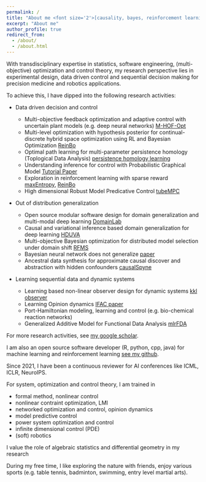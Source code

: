 ```yaml
---
permalink: /
title: "About me <font size='2'>[causality, bayes, reinforcement learning, software engineering, optimization and control]<font>"
excerpt: "About me"
author_profile: true
redirect_from: 
  - /about/
  - /about.html
---
```


With transdisciplinary expertise in statistics, software engineering, (multi-objective) optimization and control theory, my research perspective lies in experimental design, data driven control and sequential decision making for precision medicine and robotics applications. 
  
To achieve this, I have dipped into the following research activities:

- Data driven decision and control
  - Multi-objective feedback optimization and adaptive control with uncertain plant models (e.g. deep neural networks) [M-HOF-Opt](https://arxiv.org/pdf/2403.13728.pdf)
  - Multi-level optimization with hypothesis posterior for continual-discrete hybrid space optimization using RL and Bayesian Optimization [ReinBo](https://link.springer.com/chapter/10.1007/978-3-030-43823-4_7)
  - Optimal path learning for multi-parameter persistence homology (Toplogical Data Analysis) [persistence homology learning](https://github.com/smilesun/multi_parameter_persistence_homology_path_learning)
  - Understanding inference for control with Probabilistic Graphical Model [Tutorial Paper](https://ieeexplore.ieee.org/document/9003114)
  - Exploration in reinforcement learning with sparse reward [maxEntropy](http://proceedings.mlr.press/v97/zhao19d/zhao19d.pdf), [ReinBo](https://link.springer.com/chapter/10.1007/978-3-030-43823-4_7)
  - High dimensional Robust Model Predicative Control [tubeMPC](https://github.com/smilesun/tube_mpc)
    
- Out of distribution generalization
  - Open source modular software design for domain generalization and multi-modal deep learning [DomainLab](https://github.com/marrlab/DomainLab)
  - Causal and variational inference based domain generalization for deep learning [HDUVA](https://arxiv.org/pdf/2101.09436.pdf)
  - Multi-objective Bayesian optimization for distributed model selection under domain shift [RFMS](https://link.springer.com/chapter/10.1007/978-3-030-29516-5_48)
  - Bayesian neural network does not generalize [paper](https://arxiv.org/pdf/1906.02972.pdf)
  - Ancestral data synthesis for approximate causal discover and abstraction with hidden confounders [causalSpyne](https://github.com/marrlab/causalspyne)

- Learning sequential data and dynamic systems
  - Learning based non-linear observer design for dynamic systems [kkl observer](https://arxiv.org/pdf/2210.01476.pdf)
  - Learning Opinion dynamics [IFAC paper](https://people.kth.se/~kallej/papers/network_ifac23xing.pdf)
  - Port-Hamiltonian modeling, learning and control (e.g. bio-chemical reaction networks)
  - Generalized Additive Model for Functional Data Analysis [mlrFDA](https://arxiv.org/pdf/1911.07511.pdf)

For more research activities, see [my google scholar](https://scholar.google.de/citations?user=FnWKUqYAAAAJ&hl=en).

I am also an open source software developer (R, python, cpp, java) for machine learning and reinforcement learning [see my github](https://github.com/smilesun).
 
Since 2021, I have been a continuous reviewer for AI conferences like ICML, ICLR, NeuroIPS.

For system, optimization and control theory, I am trained in 
  - formal method, nonlinear control
  - nonlinear contraint optimization, LMI
  - networked optimization and control, opinion dynamics
  - model predictive control
  - power system optimization and control
  - infinite dimensional control (PDE)
  - (soft) robotics
  
I value the role of algebraic statistics and differential geometry in my research 

During my free time, I like exploring the nature with friends, enjoy various sports (e.g. table tennis, badminton, swimming, entry level martial arts).
